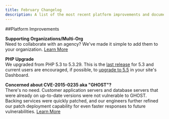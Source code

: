 ```yaml
---
title: February Changelog
description: A list of the most recent platform improvements and documentation.
---
```


##Platform Improvements

**Supporting Organizations/Multi-Org**  
Need to collaborate with an agency? We've made it simple to add them to your organization. [Learn More](https://www.getpantheon.com/blog/ready-start-working-agency-thats-now-incredibly-simple)

**PHP Upgrade**  
We upgraded from PHP 5.3 to 5.3.29. This is the [last release](http://php.net/archive/2014.php#id2014-08-14-1) for 5.3 and current users are encouraged, if possible, to [upgrade to 5.5](https://www.getpantheon.com/docs/articles/sites/settings/toggling-between-php-versions/) in your site's Dashboard.

**Concerned about CVE-2015-0235 aka "GHOST"?**  
There's no need. Customer application servers and database servers that were already on up-to-date versions were not vulnerable to GHOST.  Backing services were quickly patched, and our engineers further refined our patch deployment capability for even faster responses to future vulnerabilities. [Learn More](http://status.getpantheon.com/incidents/z4l03w9rf3z7)
